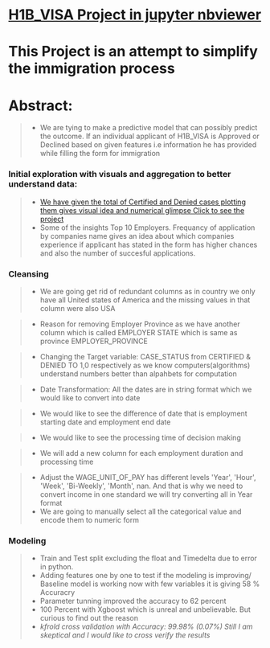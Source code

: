 
# [H1B_VISA Project in jupyter nbviewer](https://nbviewer.jupyter.org/github/amitbhsingh/H1B_VISA/blob/master/h1.ipynb)


# This Project is an attempt to simplify the immigration process

# Abstract:

> *  We are tying to  make a predictive model that can possibly predict the outcome. If an individual applicant of H1B_VISA is Approved or Declined based on given features i.e information he has provided while filling the form for immigration

### Initial exploration with visuals and aggregation to better understand data:
> * [We have given the total of Certified and Denied cases plotting them gives visual idea and numerical glimpse Click to see the project](https://github.com/amitbhsingh/H1B_VISA/blob/master/.ipynb_checkpoints/h1-checkpoint.ipynb)
> * Some of the insights Top 10 Employers. Frequancy of application by companies name gives an idea about which companies experience if applicant has stated in the form has higher chances and also the number of succesful applications.

### Cleansing
> *  We are going get rid of redundant columns as in country we only have all United states of America and the missing values in that column were also USA 

> * Reason for removing Employer Province as we have another column which is called EMPLOYER STATE which is same as province EMPLOYER_PROVINCE

> *  Changing the Target variable: CASE_STATUS from CERTIFIED & DENIED TO 1,0 respectively as we know computers(algorithms) understand numbers better than alpahbets for computation
 
> *  Date Transformation: All the dates are in string format which we would like to convert into date

> * We would like to see the difference of date that is employment starting date and employment end date 

> * We would like to see the processing time of decision making 

> * We will add a new column for each employment duration and processing time

> * Adjust the WAGE_UNIT_OF_PAY has different levels  'Year', 'Hour', 'Week', 'Bi-Weekly', 'Month', nan. And that is why we need to convert income in one standard we will try converting all in Year format 
> * We are going to manually select all the categorical value and encode them to numeric form




### Modeling
> * Train and Test split excluding the float and Timedelta due to error in python.  
> * Adding features one by one to test if the modeling is improving/ Baseline model is working now with few variables it is giving 58 % Accuracry
> * Parameter tunning improved the accuracy to 62 percent 
> *  100 Percent with Xgboost which is unreal and unbelievable. But curious to find out the reason 
> * _kfrold cross validation with  Accuracy: 99.98% (0.07%) Still I am skeptical  and I would like to cross verify the results_

